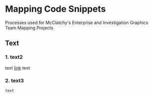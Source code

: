 # Mapping Code Snippets
Processes used for McClatchy's Enterprise and Investigation Graphics Team Mapping Projects

## Text

### 1. text2
text [link](https://cloud.google.com/storage/docs/gsutil_install) text

### 2. text3
```
text
```

